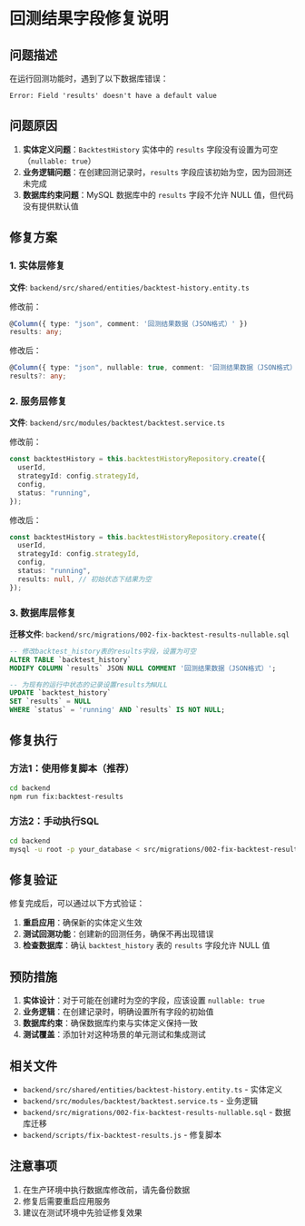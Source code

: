 # 回测结果字段修复说明

## 问题描述

在运行回测功能时，遇到了以下数据库错误：
```
Error: Field 'results' doesn't have a default value
```

## 问题原因

1. **实体定义问题**：`BacktestHistory` 实体中的 `results` 字段没有设置为可空（`nullable: true`）
2. **业务逻辑问题**：在创建回测记录时，`results` 字段应该初始为空，因为回测还未完成
3. **数据库约束问题**：MySQL 数据库中的 `results` 字段不允许 NULL 值，但代码没有提供默认值

## 修复方案

### 1. 实体层修复

**文件**: `backend/src/shared/entities/backtest-history.entity.ts`

修改前：
```typescript
@Column({ type: "json", comment: '回测结果数据（JSON格式）' })
results: any;
```

修改后：
```typescript
@Column({ type: "json", nullable: true, comment: '回测结果数据（JSON格式）' })
results?: any;
```

### 2. 服务层修复

**文件**: `backend/src/modules/backtest/backtest.service.ts`

修改前：
```typescript
const backtestHistory = this.backtestHistoryRepository.create({
  userId,
  strategyId: config.strategyId,
  config,
  status: "running",
});
```

修改后：
```typescript
const backtestHistory = this.backtestHistoryRepository.create({
  userId,
  strategyId: config.strategyId,
  config,
  status: "running",
  results: null, // 初始状态下结果为空
});
```

### 3. 数据库层修复

**迁移文件**: `backend/src/migrations/002-fix-backtest-results-nullable.sql`

```sql
-- 修改backtest_history表的results字段，设置为可空
ALTER TABLE `backtest_history` 
MODIFY COLUMN `results` JSON NULL COMMENT '回测结果数据（JSON格式）';

-- 为现有的运行中状态的记录设置results为NULL
UPDATE `backtest_history` 
SET `results` = NULL 
WHERE `status` = 'running' AND `results` IS NOT NULL;
```

## 修复执行

### 方法1：使用修复脚本（推荐）
```bash
cd backend
npm run fix:backtest-results
```

### 方法2：手动执行SQL
```bash
cd backend
mysql -u root -p your_database < src/migrations/002-fix-backtest-results-nullable.sql
```

## 修复验证

修复完成后，可以通过以下方式验证：

1. **重启应用**：确保新的实体定义生效
2. **测试回测功能**：创建新的回测任务，确保不再出现错误
3. **检查数据库**：确认 `backtest_history` 表的 `results` 字段允许 NULL 值

## 预防措施

1. **实体设计**：对于可能在创建时为空的字段，应该设置 `nullable: true`
2. **业务逻辑**：在创建记录时，明确设置所有字段的初始值
3. **数据库约束**：确保数据库约束与实体定义保持一致
4. **测试覆盖**：添加针对这种场景的单元测试和集成测试

## 相关文件

- `backend/src/shared/entities/backtest-history.entity.ts` - 实体定义
- `backend/src/modules/backtest/backtest.service.ts` - 业务逻辑
- `backend/src/migrations/002-fix-backtest-results-nullable.sql` - 数据库迁移
- `backend/scripts/fix-backtest-results.js` - 修复脚本

## 注意事项

1. 在生产环境中执行数据库修改前，请先备份数据
2. 修复后需要重启应用服务
3. 建议在测试环境中先验证修复效果 